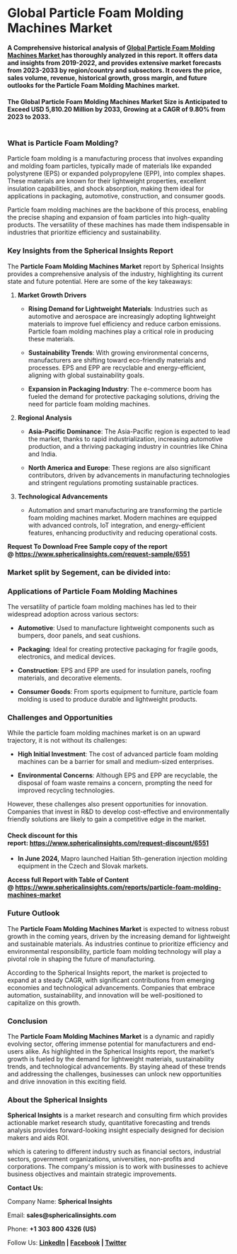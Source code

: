 <h1 class="news-post-title">Global Particle Foam Molding Machines Market</h1>
<p><strong>A Comprehensive historical analysis of&nbsp;<a href="https://www.sphericalinsights.com/reports/particle-foam-molding-machines-market" target="_blank" rel="noreferrer noopener">Global Particle Foam Molding Machines Market&nbsp;</a>has thoroughly analyzed in this report. It offers data and insights from 2019-2022, and provides extensive market forecasts from 2023-2033 by region/country and subsectors. It covers the price, sales volume, revenue, historical growth, gross margin, and future outlooks for the Particle Foam Molding Machines market.</strong></p>
<h4><strong>The Global Particle Foam Molding Machines Market Size is Anticipated to Exceed USD 5,810.20 Million by 2033, Growing at a CAGR of 9.80% from 2023 to 2033.</strong></h4>
<p><strong><img src="https://www.sphericalinsights.com/images/rd/global-particle-foam-molding-machines-market.png" alt="" /></strong></p>
<h3><strong>What is Particle Foam Molding?</strong></h3>
<p>Particle foam molding is a manufacturing process that involves expanding and molding foam particles, typically made of materials like expanded polystyrene (EPS) or expanded polypropylene (EPP), into complex shapes. These materials are known for their lightweight properties, excellent insulation capabilities, and shock absorption, making them ideal for applications in packaging, automotive, construction, and consumer goods.</p>
<p>Particle foam molding machines are the backbone of this process, enabling the precise shaping and expansion of foam particles into high-quality products. The versatility of these machines has made them indispensable in industries that prioritize efficiency and sustainability.</p>
<h3><strong>Key Insights from the Spherical Insights Report</strong></h3>
<p>The&nbsp;<strong>Particle Foam Molding Machines Market</strong>&nbsp;report by Spherical Insights provides a comprehensive analysis of the industry, highlighting its current state and future potential. Here are some of the key takeaways:</p>
<ol>
<li>
<p><strong>Market Growth Drivers</strong></p>
<ul>
<li>
<p><strong>Rising Demand for Lightweight Materials</strong>: Industries such as automotive and aerospace are increasingly adopting lightweight materials to improve fuel efficiency and reduce carbon emissions. Particle foam molding machines play a critical role in producing these materials.</p>
</li>
<li>
<p><strong>Sustainability Trends</strong>: With growing environmental concerns, manufacturers are shifting toward eco-friendly materials and processes. EPS and EPP are recyclable and energy-efficient, aligning with global sustainability goals.</p>
</li>
<li>
<p><strong>Expansion in Packaging Industry</strong>: The e-commerce boom has fueled the demand for protective packaging solutions, driving the need for particle foam molding machines.</p>
</li>
</ul>
</li>
<li>
<p><strong>Regional Analysis</strong></p>
<ul>
<li>
<p><strong>Asia-Pacific Dominance</strong>: The Asia-Pacific region is expected to lead the market, thanks to rapid industrialization, increasing automotive production, and a thriving packaging industry in countries like China and India.</p>
</li>
<li>
<p><strong>North America and Europe</strong>: These regions are also significant contributors, driven by advancements in manufacturing technologies and stringent regulations promoting sustainable practices.</p>
</li>
</ul>
</li>
<li>
<p><strong>Technological Advancements</strong></p>
<ul>
<li>
<p>Automation and smart manufacturing are transforming the particle foam molding machines market. Modern machines are equipped with advanced controls, IoT integration, and energy-efficient features, enhancing productivity and reducing operational costs.</p>
</li>
</ul>
</li>
</ol>
<p><strong>Request To Download Free Sample copy of the report @&nbsp;<a href="https://www.sphericalinsights.com/request-sample/6551">https://www.sphericalinsights.com/request-sample/6551</a></strong></p>
<h3><strong>Market split by Segement, can be divided into:</strong></h3>
<h3><strong>Applications of Particle Foam Molding Machines</strong></h3>
<p>The versatility of particle foam molding machines has led to their widespread adoption across various sectors:</p>
<ul>
<li>
<p><strong>Automotive</strong>: Used to manufacture lightweight components such as bumpers, door panels, and seat cushions.</p>
</li>
<li>
<p><strong>Packaging</strong>: Ideal for creating protective packaging for fragile goods, electronics, and medical devices.</p>
</li>
<li>
<p><strong>Construction</strong>: EPS and EPP are used for insulation panels, roofing materials, and decorative elements.</p>
</li>
<li>
<p><strong>Consumer Goods</strong>: From sports equipment to furniture, particle foam molding is used to produce durable and lightweight products.</p>
</li>
</ul>
<h3><strong>Challenges and Opportunities</strong></h3>
<p>While the particle foam molding machines market is on an upward trajectory, it is not without its challenges:</p>
<ul>
<li>
<p><strong>High Initial Investment</strong>: The cost of advanced particle foam molding machines can be a barrier for small and medium-sized enterprises.</p>
</li>
<li>
<p><strong>Environmental Concerns</strong>: Although EPS and EPP are recyclable, the disposal of foam waste remains a concern, prompting the need for improved recycling technologies.</p>
</li>
</ul>
<p>However, these challenges also present opportunities for innovation. Companies that invest in R&amp;D to develop cost-effective and environmentally friendly solutions are likely to gain a competitive edge in the market.</p>
<h4>Check discount for this report:&nbsp;<a href="https://www.sphericalinsights.com/request-discount/6551">https://www.sphericalinsights.com/request-discount/6551</a></h4>
<ul>
<li><strong>In June 2024,&nbsp;</strong>Mapro launched Haitian 5th-generation injection molding equipment in the Czech and Slovak markets.</li>
</ul>
<p><strong>Access full Report with Table of Content @&nbsp;<a href="https://www.sphericalinsights.com/reports/particle-foam-molding-machines-market">https://www.sphericalinsights.com/reports/particle-foam-molding-machines-market</a>&nbsp;</strong></p>
<h3><strong>Future Outlook</strong></h3>
<p>The&nbsp;<strong>Particle Foam Molding Machines Market</strong>&nbsp;is expected to witness robust growth in the coming years, driven by the increasing demand for lightweight and sustainable materials. As industries continue to prioritize efficiency and environmental responsibility, particle foam molding technology will play a pivotal role in shaping the future of manufacturing.</p>
<p>According to the Spherical Insights report, the market is projected to expand at a steady CAGR, with significant contributions from emerging economies and technological advancements. Companies that embrace automation, sustainability, and innovation will be well-positioned to capitalize on this growth.</p>
<h3><strong>Conclusion</strong></h3>
<p>The&nbsp;<strong>Particle Foam Molding Machines Market</strong>&nbsp;is a dynamic and rapidly evolving sector, offering immense potential for manufacturers and end-users alike. As highlighted in the Spherical Insights report, the market&rsquo;s growth is fueled by the demand for lightweight materials, sustainability trends, and technological advancements. By staying ahead of these trends and addressing the challenges, businesses can unlock new opportunities and drive innovation in this exciting field.</p>
<h3><strong>About the Spherical Insights</strong></h3>
<p><strong>Spherical Insights</strong>&nbsp;is a market research and consulting firm which provides actionable market research study, quantitative forecasting and trends analysis provides forward-looking insight especially designed for decision makers and aids ROI.</p>
<p>which is catering to different industry such as financial sectors, industrial sectors, government organizations, universities, non-profits and corporations. The company's mission is to work with businesses to achieve business objectives and maintain strategic improvements.</p>
<p><strong>Contact Us:</strong></p>
<p>Company Name:&nbsp;<strong>Spherical Insights</strong></p>
<p>Email:&nbsp;<strong>sales@sphericalinsights.com</strong></p>
<p>Phone:&nbsp;<strong>+1 303 800 4326 (US)</strong></p>
<p>Follow Us:&nbsp;<strong><a href="https://www.linkedin.com/company/spherical-insight/"><u>LinkedIn</u></a>&nbsp;|&nbsp;<a href="https://www.facebook.com/sphericalinsights22"><u>Facebook</u></a>&nbsp;|&nbsp;<a href="https://twitter.com/SInsights_US"><u>Twitter</u></a></strong></p>
